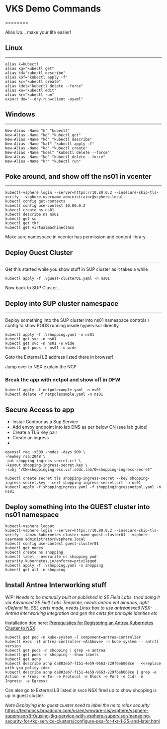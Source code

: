 # VKS Demo Commands
========

Alias Up... make your life easier! 

## Linux 
----------
````
alias k=kubectl
alias kg="kubectl get"
alias kd="kubectl describe"
alias kaf="kubectl apply -f"
alias kc="kubectl create"
alias kdel="kubectl delete --force"
alias ke="kubectl edit"
alias kr="kubectl run"
export do="--dry-run=client -oyaml"
````


## Windows
------
````
New-Alias -Name "k" "kubectl"
New-Alias -Name "kg" "kubectl get"
New-Alias -Name "kd" "kubectl describe"
New-Alias -Name "kaf" "kubectl apply -f"
New-Alias -Name "kc" "kubectl create"
New-Alias -Name "kdel" "kubectl delete --force"
New-Alias -Name "ke" "kubectl delete --force"
New-Alias -Name "kr" "kubectl run"
````


## Poke around, and show off the ns01 in vcenter
------
````
kubectl-vsphere login --server=https://10.80.0.2 --insecure-skip-tls-verify --vsphere-username administrator@vsphere.local
kubectl config get-contexts
kubectl config use-context 10.80.0.2
kubectl create ns ns01
kubectl describe ns ns01
kubectl get sc
kubectl get tkr
kubectl get virtualmachineclass
````

Make sure namespace in vcenter has permission and content library

## Deploy Guest Cluster
-------
Get this started while you show stuff in SUP cluster as it takes a while
````
kubectl apply -f .\guest-cluster01.yaml -n ns01
````

Now back to SUP Cluster....

## Deploy into SUP cluster namespace 
---
Deploy something into the SUP cluster into ns01 namespace controls / config to show  PODS running inside hypervisor directly
````
kubectl apply -f .\shopping.yaml -n ns01
kubectl get svc -n ns01
kubectl get svc -n ns01 -o wide
kubectl get pods -n ns01 -o wide

````

Goto the External LB address listed there in browser!

Jump over to NSX explain the NCP
### Break the app with netpol and show off in DFW
````
kubectl apply -f netpolexample.yaml -n ns01
kubectl delete -f netpolexample.yaml -n ns01
````

## Secure Access to app
- Install Contour as a Sup Service
- Add envoy endpoint into lab DNS as per below CN (see lab guide)
- Create a TLS Key pair
- Create an ingress
- 
````
openssl req -x509 -nodes -days 900 \
-newkey rsa:2048 \
-out shopping-ingress-secret.crt \
-keyout shopping-ingress-secret.key \
-subj "/CN=shoppingingress.vcf.sddc.lab/O=shopping-ingress-secret"

kubectl create secret tls shopping-ingress-secret --key shopping-ingress-secret.key --cert shopping-ingress-secret.crt -n ns01
kubectl apply -f shoppingingress.yaml -f shoppingingressnetpol.yaml -n ns01
````

Deploy something into the GUEST cluster into ns01 namespace
-----
````
kubectl-vsphere logout
kubectl-vsphere login --server=https://10.80.0.2 --insecure-skip-tls-verify --tanzu-kubernetes-cluster-name guest-cluster01 --vsphere-username administrator@vsphere.local
kubectl config use-context guest-cluster01
kubectl get nodes
kubectl create ns shopping
kubectl label --overwrite ns shopping pod-security.kubernetes.io/enforce=privileged
kubectl apply -f .\shopping.yaml -n shopping
kubectl get all -n shopping
````

Install Antrea Interworking stuff
--------

*WIP: Needs to be manually built or published in SE Field Labs. tried doing it via Advanced SE Fielf Labs Template, needs antrea ent binaries, right vDefend lic. SSL certs made, needs Linux box to use antreansxctl NSX-Antrea interworking integration and gen the certs for principle identies etc*

Installation doc here:
[Prerequisites for Registering an Antrea Kubernetes Cluster to NSX](https://techdocs.broadcom.com/us/en/vmware-cis/nsx/vmware-nsx/4-2/administration-guide/integration-of-kubernetes-clusters-with-antrea-cni/registering-an-antrea-kubernetes-cluster-to-nsx/prerequisites-for-registering-an-antrea-kubernetes-cluster-to-nsx.html "Prerequisites for Registering an Antrea Kubernetes Cluster to NSX")

````
kubectl get pod -n kube-system -l component=antrea-controller
kubectl exec -it antrea-controller-<AsAbove> -n kube-system -- antctl version
kubectl get pods -n shopping | grep -e antrea
kubectl get pods -n shopping --show-labels
kubectl get acnp
kubectl describe acnp da803eb7-f151-4e59-9663-229f6eb068ce   <<replace with you policy id>>
kubectl describe acnp da803eb7-f151-4e59-9663-229f6eb068ce | grep -e Action -e From: -e To: -e Protocol -e Block -e Port -e Cidr -e Ingress: -e Egress:
````


Can also go to External LB listed in svcs NSX fired up to show shopping is up in guest cluster



*Note
Deploying into guest cluster need to label the ns to relax security*
https://techdocs.broadcom.com/us/en/vmware-cis/vsphere/vsphere-supervisor/8-0/using-tkg-service-with-vsphere-supervisor/managing-security-for-tkg-service-clusters/configure-psa-for-tkr-1-25-and-later.html

